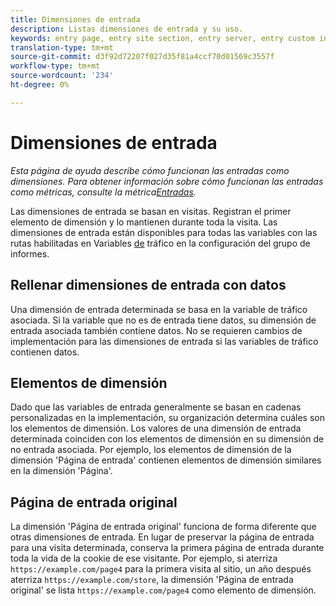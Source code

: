 ```yaml
---
title: Dimensiones de entrada
description: Listas dimensiones de entrada y su uso.
keywords: entry page, entry site section, entry server, entry custom insight
translation-type: tm+mt
source-git-commit: d3f92d72207f027d35f81a4ccf70d01569c3557f
workflow-type: tm+mt
source-wordcount: '234'
ht-degree: 0%

---
```



# Dimensiones de entrada

*Esta página de ayuda describe cómo funcionan las entradas como dimensiones. Para obtener información sobre cómo funcionan las entradas como métricas, consulte la métrica[Entradas](../metrics/entries.md).*

Las dimensiones de entrada se basan en visitas. Registran el primer elemento de dimensión y lo mantienen durante toda la visita. Las dimensiones de entrada están disponibles para todas las variables con las rutas habilitadas en Variables [de](/help/admin/admin/c-traffic-variables/traffic-var.md) tráfico en la configuración del grupo de informes.

## Rellenar dimensiones de entrada con datos

Una dimensión de entrada determinada se basa en la variable de tráfico asociada. Si la variable que no es de entrada tiene datos, su dimensión de entrada asociada también contiene datos. No se requieren cambios de implementación para las dimensiones de entrada si las variables de tráfico contienen datos.

## Elementos de dimensión

Dado que las variables de entrada generalmente se basan en cadenas personalizadas en la implementación, su organización determina cuáles son los elementos de dimensión. Los valores de una dimensión de entrada determinada coinciden con los elementos de dimensión en su dimensión de no entrada asociada. Por ejemplo, los elementos de dimensión de la dimensión &#39;Página de entrada&#39; contienen elementos de dimensión similares en la dimensión &#39;Página&#39;.

## Página de entrada original

La dimensión &#39;Página de entrada original&#39; funciona de forma diferente que otras dimensiones de entrada. En lugar de preservar la página de entrada para una visita determinada, conserva la primera página de entrada durante toda la vida de la cookie de ese visitante. Por ejemplo, si aterriza `https://example.com/page4` para la primera visita al sitio, un año después aterriza `https://example.com/store`, la dimensión &#39;Página de entrada original&#39; se lista `https://example.com/page4` como elemento de dimensión.
